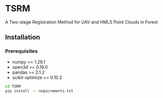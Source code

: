 # TSRM
A Two-stage Registration Method for UAV and HMLS Point Clouds in Forest

## Installation

### Prerequisites
- numpy >= 1.26.1
- open3d >= 0.19.0
- pandas >= 2.1.2
- scikit-optimize >= 0.10.2

```bash
cd TSRM
pip install -r requirements.txt
```
